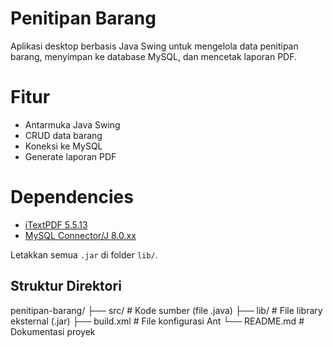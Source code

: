 # Penitipan Barang

Aplikasi desktop berbasis Java Swing untuk mengelola data penitipan barang, menyimpan ke database MySQL, dan mencetak laporan PDF.

# Fitur
- Antarmuka Java Swing
- CRUD data barang
- Koneksi ke MySQL
- Generate laporan PDF

# Dependencies
- [iTextPDF 5.5.13](https://itextpdf.com/en/resources/downloads)
- [MySQL Connector/J 8.0.xx](https://dev.mysql.com/downloads/connector/j/)

Letakkan semua `.jar` di folder `lib/`.

##  Struktur Direktori

penitipan-barang/
├── src/ # Kode sumber (file .java)
├── lib/ # File library eksternal (.jar)
├── build.xml # File konfigurasi Ant
└── README.md # Dokumentasi proyek



